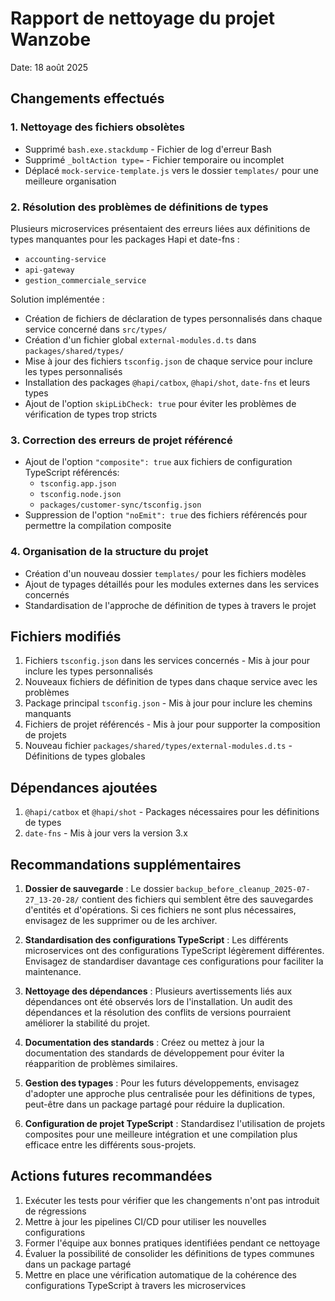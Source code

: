 # Rapport de nettoyage du projet Wanzobe

Date: 18 août 2025

## Changements effectués

### 1. Nettoyage des fichiers obsolètes

- Supprimé `bash.exe.stackdump` - Fichier de log d'erreur Bash
- Supprimé `_boltAction type=` - Fichier temporaire ou incomplet
- Déplacé `mock-service-template.js` vers le dossier `templates/` pour une meilleure organisation

### 2. Résolution des problèmes de définitions de types

Plusieurs microservices présentaient des erreurs liées aux définitions de types manquantes pour les packages Hapi et date-fns :
- `accounting-service`
- `api-gateway`
- `gestion_commerciale_service`

Solution implémentée :
- Création de fichiers de déclaration de types personnalisés dans chaque service concerné dans `src/types/`
- Création d'un fichier global `external-modules.d.ts` dans `packages/shared/types/`
- Mise à jour des fichiers `tsconfig.json` de chaque service pour inclure les types personnalisés
- Installation des packages `@hapi/catbox`, `@hapi/shot`, `date-fns` et leurs types
- Ajout de l'option `skipLibCheck: true` pour éviter les problèmes de vérification de types trop stricts

### 3. Correction des erreurs de projet référencé

- Ajout de l'option `"composite": true` aux fichiers de configuration TypeScript référencés:
  - `tsconfig.app.json`
  - `tsconfig.node.json`
  - `packages/customer-sync/tsconfig.json`
- Suppression de l'option `"noEmit": true` des fichiers référencés pour permettre la compilation composite

### 4. Organisation de la structure du projet

- Création d'un nouveau dossier `templates/` pour les fichiers modèles
- Ajout de typages détaillés pour les modules externes dans les services concernés
- Standardisation de l'approche de définition de types à travers le projet

## Fichiers modifiés

1. Fichiers `tsconfig.json` dans les services concernés - Mis à jour pour inclure les types personnalisés
2. Nouveaux fichiers de définition de types dans chaque service avec les problèmes
3. Package principal `tsconfig.json` - Mis à jour pour inclure les chemins manquants
4. Fichiers de projet référencés - Mis à jour pour supporter la composition de projets
5. Nouveau fichier `packages/shared/types/external-modules.d.ts` - Définitions de types globales

## Dépendances ajoutées

1. `@hapi/catbox` et `@hapi/shot` - Packages nécessaires pour les définitions de types
2. `date-fns` - Mis à jour vers la version 3.x

## Recommandations supplémentaires

1. **Dossier de sauvegarde** : Le dossier `backup_before_cleanup_2025-07-27_13-20-28/` contient des fichiers qui semblent être des sauvegardes d'entités et d'opérations. Si ces fichiers ne sont plus nécessaires, envisagez de les supprimer ou de les archiver.

2. **Standardisation des configurations TypeScript** : Les différents microservices ont des configurations TypeScript légèrement différentes. Envisagez de standardiser davantage ces configurations pour faciliter la maintenance.

3. **Nettoyage des dépendances** : Plusieurs avertissements liés aux dépendances ont été observés lors de l'installation. Un audit des dépendances et la résolution des conflits de versions pourraient améliorer la stabilité du projet.

4. **Documentation des standards** : Créez ou mettez à jour la documentation des standards de développement pour éviter la réapparition de problèmes similaires.

5. **Gestion des typages** : Pour les futurs développements, envisagez d'adopter une approche plus centralisée pour les définitions de types, peut-être dans un package partagé pour réduire la duplication.

6. **Configuration de projet TypeScript** : Standardisez l'utilisation de projets composites pour une meilleure intégration et une compilation plus efficace entre les différents sous-projets.

## Actions futures recommandées

1. Exécuter les tests pour vérifier que les changements n'ont pas introduit de régressions
2. Mettre à jour les pipelines CI/CD pour utiliser les nouvelles configurations
3. Former l'équipe aux bonnes pratiques identifiées pendant ce nettoyage
4. Évaluer la possibilité de consolider les définitions de types communes dans un package partagé
5. Mettre en place une vérification automatique de la cohérence des configurations TypeScript à travers les microservices
